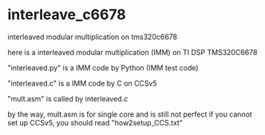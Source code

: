 # interleave_c6678
interleaved modular multiplication on tms320c6678


here is a interleaved modular multiplication (IMM) on TI DSP TMS320C6678


"interleaved.py" is a IMM code by Python (IMM test code)

"interleaved.c"  is a IMM code by C on CCSv5

"mult.asm"       is called by interleaved.c


by the way, mult.asm is for single core and is still not perfect
if you cannot set up CCSv5, you should read "how2setup_CCS.txt"
